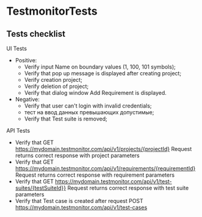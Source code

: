 # TestmonitorTests
## Tests checklist 
UI Tests
- Positive:
    - Verify input Name on boundary values (1, 100, 101 symbols);
    - Verify that pop up message is displayed after creating project;
    - Verify creation project;
    - Verify deletion of project;
    - Verify that dialog window Add Requirement is displayed.
 - Negative:
    - Verify that user can't login with invalid credentials;
    - тест на ввод данных превышающих допустимые;
    - Verify that Test suite is removed;

API Tests
- Verify that GET https://mydomain.testmonitor.com/api/v1/projects/{projectId} Request returns correct response with project parameters
- Verify that GET https://mydomain.testmonitor.com/api/v1/requirements/{requirementId} Request returns correct response with requirement parameters
- Verify that GET https://mydomain.testmonitor.com/api/v1/test-suites/{testSuiteId}} Request returns correct response with test suite parameters
- Verify that Test case is created after request POST https://mydomain.testmonitor.com/api/v1/test-cases 
 
